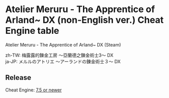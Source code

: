 # Atelier Meruru - The Apprentice of Arland~ DX (non-English ver.) Cheat Engine table  
Atelier Meruru - The Apprentice of Arland~ DX (Steam)  

zh-TW: 梅露露的鍊金工房 ～亞蘭德之鍊金術士3～ DX  
ja-JP: メルルのアトリエ ～アーランドの錬金術士３～ DX  
 
## Release
Cheat Engine: [7.5 or newer](https://github.com/cheat-engine/cheat-engine/releases)  
